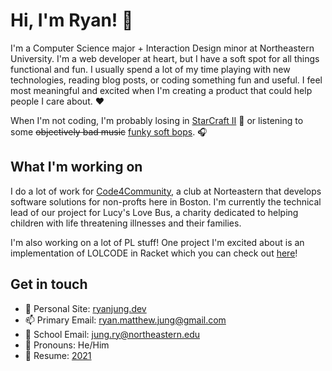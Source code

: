# Hi, I'm Ryan! 👋
I'm a Computer Science major + Interaction Design minor at Northeastern University. I'm a web developer at heart, but I have a soft spot for all things functional and fun. I usually spend a lot of my time playing with new technologies, reading blog posts, or coding something fun and useful. I feel most meaningful and excited when I'm creating a product that could help people I care about. ❤

When I'm not coding, I'm probably losing in [StarCraft II](https://sc2replaystats.com/account/display/31926) 👾 or listening to some ~~objectively bad music~~ [funky soft bops](https://open.spotify.com/playlist/0CFlqBuh07772e416382LP?si=wWgpbDQ1T_Ki7mSWLEsh6g). 🎧


## What I'm working on

I do a lot of work for [Code4Community](https://c4cneu.com), a club at Norteastern that develops software solutions for non-profts here in Boston. I'm currently the technical lead of our project for Lucy's Love Bus, a charity dedicated to helping children with life threatening illnesses and their families.

I'm also working on a lot of PL stuff! One project I'm excited about is an implementation of LOLCODE in Racket which you can check out [here](https://github.com/rymaju/lolcode)!

## Get in touch

- 📔 Personal Site: [ryanjung.dev](https://ryanjung.dev)
- 📫 Primary Email: ryan.matthew.jung@gmail.com
- 🏫 School Email: jung.ry@northeastern.edu
- 🤗 Pronouns: He/Him
- 📝 Resume: [2021](https://ryanjung.dev/ryan_jung_resume.pdf)
